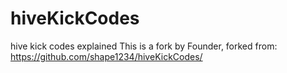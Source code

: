 # hiveKickCodes
hive kick codes explained
This is a fork by Founder, forked from: https://github.com/shape1234/hiveKickCodes/